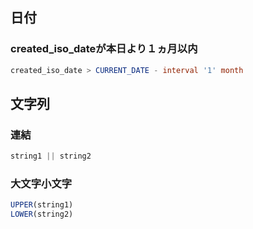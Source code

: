 ## 日付
### created_iso_dateが本日より１ヵ月以内
```sql
created_iso_date > CURRENT_DATE - interval '1' month
```

## 文字列
### 連結
```sql
string1 || string2
```

### 大文字小文字
```sql
UPPER(string1)
LOWER(string2)
```
